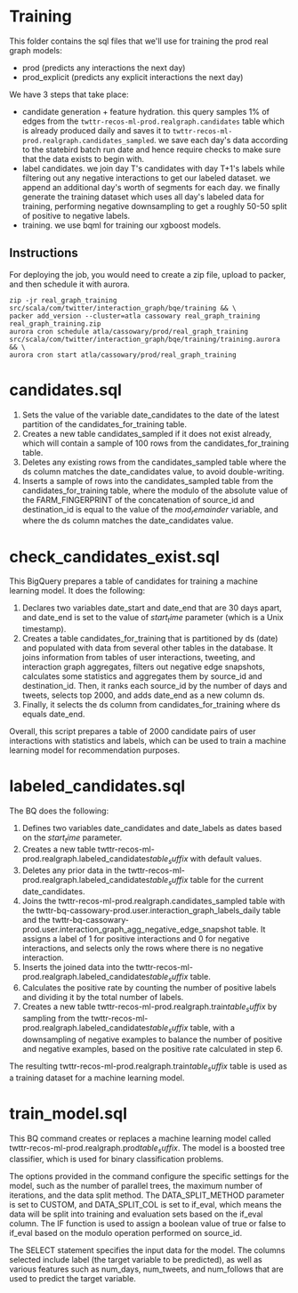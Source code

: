 # Training

This folder contains the sql files that we'll use for training the prod real graph models:
- prod (predicts any interactions the next day)
- prod_explicit (predicts any explicit interactions the next day)

We have 3 steps that take place:
- candidate generation + feature hydration. this query samples 1% of edges from the `twttr-recos-ml-prod.realgraph.candidates` table which is already produced daily and saves it to `twttr-recos-ml-prod.realgraph.candidates_sampled`. we save each day's data according to the statebird batch run date and hence require checks to make sure that the data exists to begin with.
- label candidates. we join day T's candidates with day T+1's labels while filtering out any negative interactions to get our labeled dataset. we append an additional day's worth of segments for each day. we finally generate the training dataset which uses all day's labeled data for training, performing negative downsampling to get a roughly 50-50 split of positive to negative labels.
- training. we use bqml for training our xgboost models.

## Instructions

For deploying the job, you would need to create a zip file, upload to packer, and then schedule it with aurora.

```
zip -jr real_graph_training src/scala/com/twitter/interaction_graph/bqe/training && \
packer add_version --cluster=atla cassowary real_graph_training real_graph_training.zip
aurora cron schedule atla/cassowary/prod/real_graph_training src/scala/com/twitter/interaction_graph/bqe/training/training.aurora && \
aurora cron start atla/cassowary/prod/real_graph_training
```

# candidates.sql

1. Sets the value of the variable date_candidates to the date of the latest partition of the candidates_for_training table.
2. Creates a new table candidates_sampled if it does not exist already, which will contain a sample of 100 rows from the candidates_for_training table.
3. Deletes any existing rows from the candidates_sampled table where the ds column matches the date_candidates value, to avoid double-writing.
4. Inserts a sample of rows into the candidates_sampled table from the candidates_for_training table, where the modulo of the absolute value of the FARM_FINGERPRINT of the concatenation of source_id and destination_id is equal to the value of the $mod_remainder$ variable, and where the ds column matches the date_candidates value.

# check_candidates_exist.sql

This BigQuery prepares a table of candidates for training a machine learning model. It does the following:

1. Declares two variables date_start and date_end that are 30 days apart, and date_end is set to the value of $start_time$ parameter (which is a Unix timestamp).
2. Creates a table candidates_for_training that is partitioned by ds (date) and populated with data from several other tables in the database. It joins information from tables of user interactions, tweeting, and interaction graph aggregates, filters out negative edge snapshots, calculates some statistics and aggregates them by source_id and destination_id. Then, it ranks each source_id by the number of days and tweets, selects top 2000, and adds date_end as a new column ds.
3. Finally, it selects the ds column from candidates_for_training where ds equals date_end.

Overall, this script prepares a table of 2000 candidate pairs of user interactions with statistics and labels, which can be used to train a machine learning model for recommendation purposes.

# labeled_candidates.sql

The BQ does the following:

1. Defines two variables date_candidates and date_labels as dates based on the $start_time$ parameter.
2. Creates a new table twttr-recos-ml-prod.realgraph.labeled_candidates$table_suffix$ with default values.
3. Deletes any prior data in the twttr-recos-ml-prod.realgraph.labeled_candidates$table_suffix$ table for the current date_candidates.
4. Joins the twttr-recos-ml-prod.realgraph.candidates_sampled table with the twttr-bq-cassowary-prod.user.interaction_graph_labels_daily table and the twttr-bq-cassowary-prod.user.interaction_graph_agg_negative_edge_snapshot table. It assigns a label of 1 for positive interactions and 0 for negative interactions, and selects only the rows where there is no negative interaction.
5. Inserts the joined data into the twttr-recos-ml-prod.realgraph.labeled_candidates$table_suffix$ table.
6. Calculates the positive rate by counting the number of positive labels and dividing it by the total number of labels.
7. Creates a new table twttr-recos-ml-prod.realgraph.train$table_suffix$ by sampling from the twttr-recos-ml-prod.realgraph.labeled_candidates$table_suffix$ table, with a downsampling of negative examples to balance the number of positive and negative examples, based on the positive rate calculated in step 6.

The resulting twttr-recos-ml-prod.realgraph.train$table_suffix$ table is used as a training dataset for a machine learning model.

# train_model.sql

This BQ command creates or replaces a machine learning model called twttr-recos-ml-prod.realgraph.prod$table_suffix$. The model is a boosted tree classifier, which is used for binary classification problems.

The options provided in the command configure the specific settings for the model, such as the number of parallel trees, the maximum number of iterations, and the data split method. The DATA_SPLIT_METHOD parameter is set to CUSTOM, and DATA_SPLIT_COL is set to if_eval, which means the data will be split into training and evaluation sets based on the if_eval column. The IF function is used to assign a boolean value of true or false to if_eval based on the modulo operation performed on source_id.

The SELECT statement specifies the input data for the model. The columns selected include label (the target variable to be predicted), as well as various features such as num_days, num_tweets, and num_follows that are used to predict the target variable.
